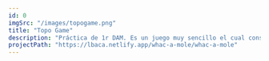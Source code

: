 ```yaml
---
id: 0
imgSrc: "/images/topogame.png"
title: "Topo Game"
description: "Práctica de 1r DAM. Es un juego muy sencillo el cual consiste en clickar al topo en el momento exacto. Ejecuta un sonido al darle y resta al fallar."
projectPath: "https://lbaca.netlify.app/whac-a-mole/whac-a-mole"
---
```

